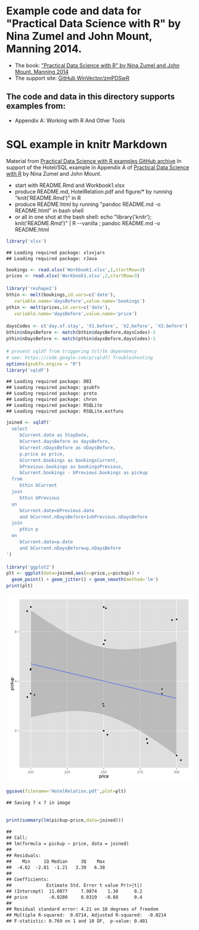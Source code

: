 

# Example code and data for "Practical Data Science with R" by Nina Zumel and John Mount, Manning 2014.


 * The book: ["Practical Data Science with R" by Nina Zumel and John Mount, Manning 2014](http://affiliate.manning.com/idevaffiliate.php?id=1273_360)
 * The support site: [GitHub WinVector/zmPDSwR](https://github.com/WinVector/zmPDSwR)


## The code and data in this directory supports examples from:
 * Appendix A: Working with R And Other Tools

# SQL example in knitr Markdown

Material from [Practical Data Science with R examples GitHub archive](https://github.com/WinVector/zmPDSwR/)
In support of the Hotel/SQL example in Appendix A of [Practical Data Science with R](http://affiliate.manning.com/idevaffiliate.php?id=1273_360) by Nina Zumel and John Mount.


 * start with README.Rmd and Workbook1.xlsx
 * produce README.md, HotelRelation.pdf and figure/* by running "knit('README.Rmd')" in R
 * produce README.html by running "pandoc README.md -o README.html" in bash shell
 * or all in one shot at the bash shell: echo "library('knitr'); knit('README.Rmd')" | R --vanilla ; pandoc README.md -o README.html


```r
library('xlsx')
```

```
## Loading required package: xlsxjars
## Loading required package: rJava
```

```r
bookings <- read.xlsx('Workbook1.xlsx',1,startRow=3)
prices <- read.xlsx('Workbook1.xlsx',2,startRow=3)

library('reshape2')
bthin <- melt(bookings,id.vars=c('date'),
   variable.name='daysBefore',value.name='bookings')
pthin <- melt(prices,id.vars=c('date'),
   variable.name='daysBefore',value.name='price')

daysCodes <- c('day.of.stay', 'X1.before', 'X2.before', 'X3.before')
bthin$nDaysBefore <- match(bthin$daysBefore,daysCodes)-1
pthin$nDaysBefore <- match(pthin$daysBefore,daysCodes)-1

# prevent sqldf from triggering tcl/tk dependency
# see: https://code.google.com/p/sqldf/ Troubleshooting
options(gsubfn.engine = "R")
library('sqldf')
```

```
## Loading required package: DBI
## Loading required package: gsubfn
## Loading required package: proto
## Loading required package: chron
## Loading required package: RSQLite
## Loading required package: RSQLite.extfuns
```

```r
joined <- sqldf('
  select
     bCurrent.date as StayDate,
     bCurrent.daysBefore as daysBefore,
     bCurrent.nDaysBefore as nDaysBefore,
     p.price as price,
     bCurrent.bookings as bookingsCurrent,
     bPrevious.bookings as bookingsPrevious,
     bCurrent.bookings - bPrevious.bookings as pickup
  from
     bthin bCurrent
  join
     bthin bPrevious
  on
     bCurrent.date=bPrevious.date
     and bCurrent.nDaysBefore+1=bPrevious.nDaysBefore
  join
     pthin p
  on
     bCurrent.date=p.date
     and bCurrent.nDaysBefore=p.nDaysBefore
')

library('ggplot2')
plt <- ggplot(data=joined,aes(x=price,y=pickup)) +
  geom_point() + geom_jitter() + geom_smooth(method='lm')
print(plt)
```

![plot of chunk allsteps](figure/allsteps.png) 

```r
ggsave(filename='HotelRelation.pdf',plot=plt)
```

```
## Saving 7 x 7 in image
```

```r

print(summary(lm(pickup~price,data=joined)))
```

```
## 
## Call:
## lm(formula = pickup ~ price, data = joined)
## 
## Residuals:
##    Min     1Q Median     3Q    Max 
##  -4.62  -2.81  -1.21   3.39   6.38 
## 
## Coefficients:
##             Estimate Std. Error t value Pr(>|t|)
## (Intercept)  11.0077     7.9874    1.38      0.2
## price        -0.0280     0.0319   -0.88      0.4
## 
## Residual standard error: 4.21 on 10 degrees of freedom
## Multiple R-squared:  0.0714,	Adjusted R-squared:  -0.0214 
## F-statistic: 0.769 on 1 and 10 DF,  p-value: 0.401
```


